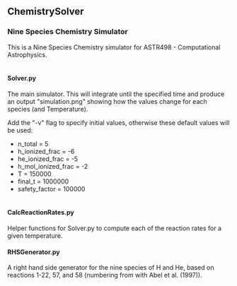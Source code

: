 ## ChemistrySolver
### Nine Species Chemistry Simulator

This is a Nine Species Chemistry simulator for ASTR498 - Computational Astrophysics.
<br><br>
#### Solver.py  
The main simulator. This will integrate until the specified time and produce an output "simulation.png" showing how the values change for each species (and Temperature).

Add the "-v" flag to specify initial values, otherwise these default values will be used:
* n_total = 5
* h_ionized_frac = -6
* he_ionized_frac = -5
* h_mol_ionized_frac = -2
* T = 150000
* final_t = 1000000
* safety_factor = 100000
<br><br>
#### CalcReactionRates.py
Helper functions for Solver.py to compute each of the reaction rates for a given temperature.

#### RHSGenerator.py
A right hand side generator for the nine species of H and He, based on reactions 1-22, 57, and 58 (numbering from with Abel et al. (1997)).
